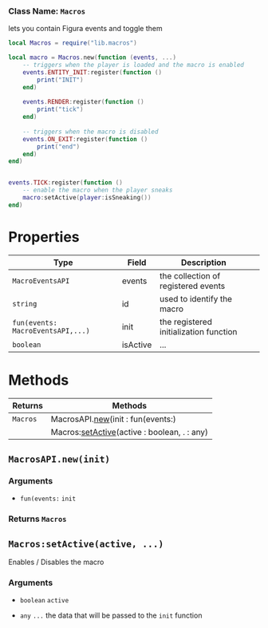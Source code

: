 ### Class Name: `Macros`
lets you contain Figura events and toggle them
```lua
local Macros = require("lib.macros")

local macro = Macros.new(function (events, ...)
	-- triggers when the player is loaded and the macro is enabled
	events.ENTITY_INIT:register(function ()
		print("INIT")
	end)
	
	events.RENDER:register(function ()
		print("tick")
	end)
	
	-- triggers when the macro is disabled
	events.ON_EXIT:register(function ()
		print("end")
	end)
end)


events.TICK:register(function ()
	-- enable the macro when the player sneaks
	macro:setActive(player:isSneaking())
end)
```
# Properties
|Type|Field|Description| |
|-|-|-|-|
|`MacroEventsAPI`|events|the collection of registered events| |
|`string`|id| used to identify the macro| |
|`fun(events: MacroEventsAPI,...)`|init|the registered initialization function|
|`boolean`|isActive|...| |
# Methods
|Returns|Methods|
|-|-|
|`Macros`|MacrosAPI.[new](#MacrosAPInewinit)(init : fun(events:)|
||Macros:[setActive](#Macrossetactiveactive-)(active : boolean, . : any)|

## `MacrosAPI.new(init)`
### Arguments
- `fun(events:` `init`

### Returns `Macros`


## `Macros:setActive(active, ...)`
Enables / Disables the macro  
### Arguments
- `boolean` `active`

- `any` `...` the data that will be passed to the `init` function


